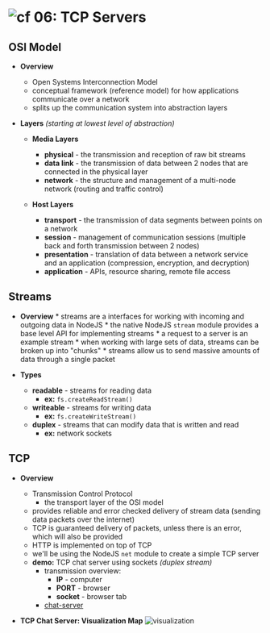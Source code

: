 ![cf](http://i.imgur.com/7v5ASc8.png) 06: TCP Servers
=====================================

## OSI Model
  * **Overview**
    * Open Systems Interconnection Model
    * conceptual framework (reference model) for how applications communicate over a network
    * splits up the communication system into abstraction layers

  * **Layers** _(starting at lowest level of abstraction)_
    * **Media Layers**
      * **physical** - the transmission and reception of raw bit streams
      * **data link** - the transmission of data between 2 nodes that are connected in the physical layer
      * **network** - the structure and management of a multi-node network (routing and traffic control)

    * **Host Layers**
      * **transport** - the transmission of data segments between points on a network
      * **session** - management of communication sessions (multiple back and forth transmission between 2 nodes)
      * **presentation** - translation of data between a network service and an application (compression, encryption, and decryption)
      * **application** - APIs, resource sharing, remote file access

## Streams
   * **Overview**
    * streams are a interfaces for working with incoming and outgoing data in NodeJS
    * the native NodeJS `stream` module provides a base level API for implementing streams
    * a request to a server is an example stream
    * when working with large sets of data, streams can be broken up into "chunks"
    * streams allow us to send massive amounts of data through a single packet

  * **Types**
    * **readable** - streams for reading data
      * **ex:** `fs.createReadStream()`
    * **writeable** - streams for writing data
      * **ex:** `fs.createWriteStream()`
    * **duplex** - streams that can modify data that is written and read
      * **ex:** network sockets

## TCP
  * **Overview**
    * Transmission Control Protocol
      * the transport layer of the OSI model
    * provides reliable and error checked delivery of stream data (sending data packets over the internet)
    * TCP is guaranteed delivery of packets, unless there is an error, which will also be provided
    * HTTP is implemented on top of TCP
    * we'll be using the NodeJS `net` module to create a simple TCP server
    * **demo:** TCP chat server using sockets  _(duplex stream)_
      * transmission overview:
        * **IP** - computer
        * **PORT** - browser
        * **socket** - browser tab
      * [chat-server](/06-TCP_servers/demo/chat-server)

  * **TCP Chat Server: Visualization Map**
  ![visualization](https://s3-us-west-2.amazonaws.com/s.cdpn.io/154088/tcp.png)
